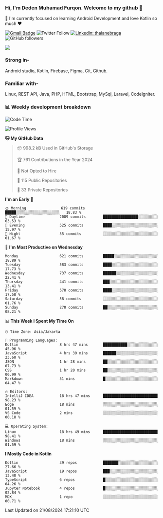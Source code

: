 ### Hi, I'm Deden Muhamad Furqon. Welcome to my github 👋

<!--
**furqoncreative/furqoncreative** is a ✨ _special_ ✨ repository because its `README.md` (this file) appears on your GitHub profile.

Here are some ideas to get you started:

- 🔭 I’m currently working on ...
- 👯 I’m looking to collaborate on ...
- 🤔 I’m looking for help with ...
- 💬 Ask me about ...
- 📫 How to reach me: ...
- 😄 Pronouns: ...
- ⚡ Fun fact: ...
-->

  🌱 I'm currently focused on learning Android Development and love Kotlin so much ❤ 

[![Gmail Badge](https://img.shields.io/badge/-furqoncreative24@gmail.com-c14438?style=flat-square&logo=Gmail&logoColor=white&link=mailto:furqoncreative24@gmail.com)](mailto:furqoncreative24@gmail.com)
![Twitter Follow](https://img.shields.io/twitter/follow/furqoncreative?label=Follow)
[![Linkedin: thaianebraga](https://img.shields.io/badge/-Deden_Muhamad_Furqon-blue?style=flat-square&logo=Linkedin&logoColor=white&link=https://www.linkedin.com/in/anmol-p-singh/)](https://www.linkedin.com/in/furqoncreative/)
![GitHub followers](https://img.shields.io/github/followers/furqoncreative?label=Follow&style=social)

<img src="https://github-readme-stats.sera5-dev.vercel.app/api?username=furqoncreative&hide=stars&show_icons=true&count_private=true&include_all_commits=true&title_color=#008080&icon_color=#008080&hide_border=true" width="">

### Strong in-

Android studio, Kotlin, Firebase, Figma, Git, Github.

### Familiar with-
Linux, REST API, Java, PHP, HTML, Bootstrap, MySql, Laravel, CodeIgniter.

### 📊 Weekly development breakdown

<!--START_SECTION:waka-->
![Code Time](http://img.shields.io/badge/Code%20Time-2%2C588%20hrs%2033%20mins-blue)

![Profile Views](http://img.shields.io/badge/Profile%20Views-0-blue)

**🐱 My GitHub Data** 

> 📦 998.2 kB Used in GitHub's Storage 
 > 
> 🏆 761 Contributions in the Year 2024
 > 
> 🚫 Not Opted to Hire
 > 
> 📜 115 Public Repositories 
 > 
> 🔑 33 Private Repositories 
 > 
**I'm an Early 🐤** 

```text
🌞 Morning                619 commits         █████░░░░░░░░░░░░░░░░░░░░   18.83 % 
🌆 Daytime                2089 commits        ████████████████░░░░░░░░░   63.53 % 
🌃 Evening                525 commits         ████░░░░░░░░░░░░░░░░░░░░░   15.97 % 
🌙 Night                  55 commits          ░░░░░░░░░░░░░░░░░░░░░░░░░   01.67 % 
```
📅 **I'm Most Productive on Wednesday** 

```text
Monday                   621 commits         █████░░░░░░░░░░░░░░░░░░░░   18.89 % 
Tuesday                  583 commits         ████░░░░░░░░░░░░░░░░░░░░░   17.73 % 
Wednesday                737 commits         ██████░░░░░░░░░░░░░░░░░░░   22.41 % 
Thursday                 441 commits         ███░░░░░░░░░░░░░░░░░░░░░░   13.41 % 
Friday                   578 commits         ████░░░░░░░░░░░░░░░░░░░░░   17.58 % 
Saturday                 58 commits          ░░░░░░░░░░░░░░░░░░░░░░░░░   01.76 % 
Sunday                   270 commits         ██░░░░░░░░░░░░░░░░░░░░░░░   08.21 % 
```


📊 **This Week I Spent My Time On** 

```text
🕑︎ Time Zone: Asia/Jakarta

💬 Programming Languages: 
Kotlin                   8 hrs 47 mins       ███████████░░░░░░░░░░░░░░   45.96 % 
JavaScript               4 hrs 30 mins       ██████░░░░░░░░░░░░░░░░░░░   23.60 % 
JSON                     1 hr 28 mins        ██░░░░░░░░░░░░░░░░░░░░░░░   07.73 % 
CSS                      1 hr 20 mins        ██░░░░░░░░░░░░░░░░░░░░░░░   06.99 % 
Markdown                 51 mins             █░░░░░░░░░░░░░░░░░░░░░░░░   04.47 % 

🔥 Editors: 
IntelliJ IDEA            18 hrs 47 mins      █████████████████████████   98.23 % 
Edge                     18 mins             ░░░░░░░░░░░░░░░░░░░░░░░░░   01.59 % 
VS Code                  2 mins              ░░░░░░░░░░░░░░░░░░░░░░░░░   00.18 % 

💻 Operating System: 
Linux                    18 hrs 49 mins      █████████████████████████   98.41 % 
Windows                  18 mins             ░░░░░░░░░░░░░░░░░░░░░░░░░   01.59 % 
```

**I Mostly Code in Kotlin** 

```text
Kotlin                   39 repos            ███████░░░░░░░░░░░░░░░░░░   27.66 % 
JavaScript               19 repos            ███░░░░░░░░░░░░░░░░░░░░░░   13.48 % 
TypeScript               6 repos             █░░░░░░░░░░░░░░░░░░░░░░░░   04.26 % 
Jupyter Notebook         4 repos             █░░░░░░░░░░░░░░░░░░░░░░░░   02.84 % 
MDX                      1 repo              ░░░░░░░░░░░░░░░░░░░░░░░░░   00.71 % 
```




 Last Updated on 21/08/2024 17:21:10 UTC
<!--END_SECTION:waka-->
